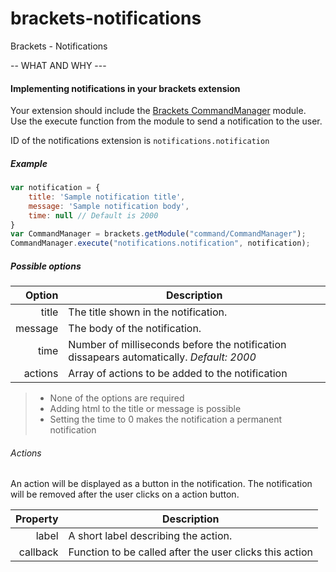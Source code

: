brackets-notifications
======================

Brackets - Notifications

-- WHAT AND WHY ---

#### Implementing notifications in your brackets extension

Your extension should include the [Brackets CommandManager](http://www.dehats.com/bracketsdocs/#CommandManager) module.  
Use the execute function from the module to send a notification to the user.

ID of the notifications extension is `notifications.notification`


##### Example
```javascript
var notification = {
	title: 'Sample notification title',
	message: 'Sample notification body',
	time: null // Default is 2000
}
var CommandManager = brackets.getModule("command/CommandManager");
CommandManager.execute("notifications.notification", notification);
```

##### Possible options

| Option | Description |
|----:|----|
| title | The title shown in the notification. |
| message | The body of the notification. |
| time | Number of milliseconds before the notification dissapears automatically. *Default: 2000* |
| actions | Array of actions to be added to the notification |

> * None of the options are required
> * Adding html to the title or message is possible
> * Setting the time to 0 makes the notification a permanent notification

###### Actions

An action will be displayed as a button in the notification. The notification will be removed after the user clicks on a action button.

| Property | Description |
|----:|----|
| label | A short label describing the action. |
| callback | Function to be called after the user clicks this action |

